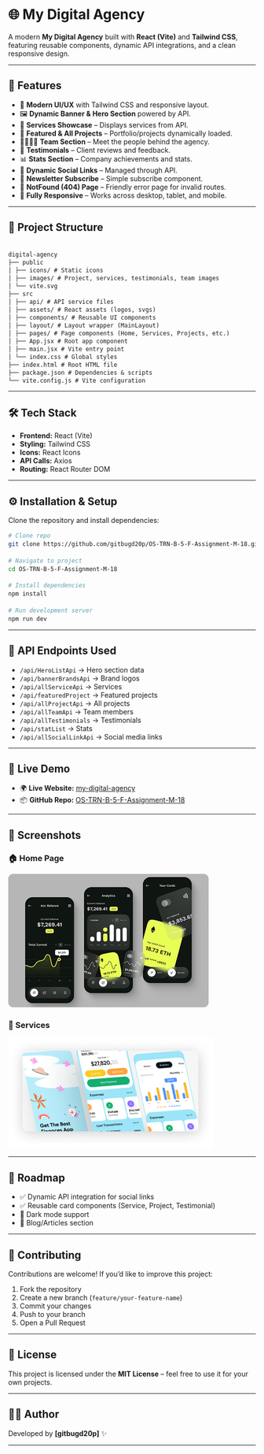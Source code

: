 # 🌐 My Digital Agency

A modern **My Digital Agency** built with **React (Vite)** and **Tailwind CSS**, featuring reusable components, dynamic API integrations, and a clean responsive design.

---

## 🚀 Features

-   🎨 **Modern UI/UX** with Tailwind CSS and responsive layout.
-   🖼️ **Dynamic Banner & Hero Section** powered by API.
-   💼 **Services Showcase** – Displays services from API.
-   📂 **Featured & All Projects** – Portfolio/projects dynamically loaded.
-   👨‍👩‍👧‍👦 **Team Section** – Meet the people behind the agency.
-   💬 **Testimonials** – Client reviews and feedback.
-   📊 **Stats Section** – Company achievements and stats.
-   🔗 **Dynamic Social Links** – Managed through API.
-   📩 **Newsletter Subscribe** – Simple subscribe component.
-   🧭 **NotFound (404) Page** – Friendly error page for invalid routes.
-   📱 **Fully Responsive** – Works across desktop, tablet, and mobile.

---

## 📂 Project Structure

```

digital-agency
├── public
│ ├── icons/ # Static icons
│ ├── images/ # Project, services, testimonials, team images
│ └── vite.svg
├── src
│ ├── api/ # API service files
│ ├── assets/ # React assets (logos, svgs)
│ ├── components/ # Reusable UI components
│ ├── layout/ # Layout wrapper (MainLayout)
│ ├── pages/ # Page components (Home, Services, Projects, etc.)
│ ├── App.jsx # Root app component
│ ├── main.jsx # Vite entry point
│ └── index.css # Global styles
├── index.html # Root HTML file
├── package.json # Dependencies & scripts
└── vite.config.js # Vite configuration

```

---

## 🛠️ Tech Stack

-   **Frontend:** React (Vite)
-   **Styling:** Tailwind CSS
-   **Icons:** React Icons
-   **API Calls:** Axios
-   **Routing:** React Router DOM

---

## ⚙️ Installation & Setup

Clone the repository and install dependencies:

```bash
# Clone repo
git clone https://github.com/gitbugd20p/OS-TRN-B-5-F-Assignment-M-18.git

# Navigate to project
cd OS-TRN-B-5-F-Assignment-M-18

# Install dependencies
npm install

# Run development server
npm run dev
```

---

## 📡 API Endpoints Used

-   `/api/HeroListApi` → Hero section data
-   `/api/bannerBrandsApi` → Brand logos
-   `/api/allServiceApi` → Services
-   `/api/featuredProject` → Featured projects
-   `/api/allProjectApi` → All projects
-   `/api/allTeamApi` → Team members
-   `/api/allTestimonials` → Testimonials
-   `/api/statList` → Stats
-   `/api/allSocialLinkApi` → Social media links

---

## 🔗 Live Demo

-   🌍 **Live Website:** [my-digital-agency](https://my-digital-agency.netlify.app/)
-   📦 **GitHub Repo:** [OS-TRN-B-5-F-Assignment-M-18](https://github.com/gitbugd20p/OS-TRN-B-5-F-Assignment-M-18)

---

## 📸 Screenshots

### 🏠 Home Page

![Banner](public/images/banner-1.png)

### 💼 Services

![Services](public/images/Service1.png)

---

## 📌 Roadmap

-   ✅ Dynamic API integration for social links
-   ✅ Reusable card components (Service, Project, Testimonial)
-   🚧 Dark mode support
-   🚧 Blog/Articles section

---

## 🤝 Contributing

Contributions are welcome! If you’d like to improve this project:

1. Fork the repository
2. Create a new branch (`feature/your-feature-name`)
3. Commit your changes
4. Push to your branch
5. Open a Pull Request

---

## 📜 License

This project is licensed under the **MIT License** – feel free to use it for your own projects.

---

## 👨‍💻 Author

Developed by **\[gitbugd20p]** ✨

---
